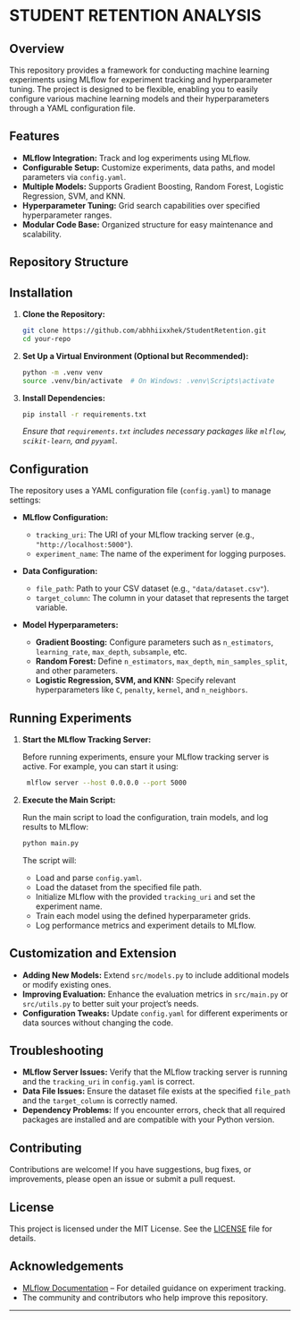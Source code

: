 # STUDENT RETENTION ANALYSIS

## Overview

This repository provides a framework for conducting machine learning experiments using MLflow for experiment tracking and hyperparameter tuning. The project is designed to be flexible, enabling you to easily configure various machine learning models and their hyperparameters through a YAML configuration file.

## Features

- **MLflow Integration:** Track and log experiments using MLflow.
- **Configurable Setup:** Customize experiments, data paths, and model parameters via `config.yaml`.
- **Multiple Models:** Supports Gradient Boosting, Random Forest, Logistic Regression, SVM, and KNN.
- **Hyperparameter Tuning:** Grid search capabilities over specified hyperparameter ranges.
- **Modular Code Base:** Organized structure for easy maintenance and scalability.

## Repository Structure


## Installation

1. **Clone the Repository:**

   ```bash
   git clone https://github.com/abhhiixxhek/StudentRetention.git
   cd your-repo
   ```

2. **Set Up a Virtual Environment (Optional but Recommended):**

   ```bash
   python -m .venv venv
   source .venv/bin/activate  # On Windows: .venv\Scripts\activate
   ```

3. **Install Dependencies:**

   ```bash
   pip install -r requirements.txt
   ```

   *Ensure that `requirements.txt` includes necessary packages like `mlflow`, `scikit-learn`, and `pyyaml`.*

## Configuration

The repository uses a YAML configuration file (`config.yaml`) to manage settings:

- **MLflow Configuration:**
  - `tracking_uri`: The URI of your MLflow tracking server (e.g., `"http://localhost:5000"`).
  - `experiment_name`: The name of the experiment for logging purposes.

- **Data Configuration:**
  - `file_path`: Path to your CSV dataset (e.g., `"data/dataset.csv"`).
  - `target_column`: The column in your dataset that represents the target variable.

- **Model Hyperparameters:**
  - **Gradient Boosting:** Configure parameters such as `n_estimators`, `learning_rate`, `max_depth`, `subsample`, etc.
  - **Random Forest:** Define `n_estimators`, `max_depth`, `min_samples_split`, and other parameters.
  - **Logistic Regression, SVM, and KNN:** Specify relevant hyperparameters like `C`, `penalty`, `kernel`, and `n_neighbors`.

## Running Experiments

1. **Start the MLflow Tracking Server:**

   Before running experiments, ensure your MLflow tracking server is active. For example, you can start it using:

   ```bash
    mlflow server --host 0.0.0.0 --port 5000
   ```

2. **Execute the Main Script:**

   Run the main script to load the configuration, train models, and log results to MLflow:

   ```bash
   python main.py
   ```

   The script will:
   - Load and parse `config.yaml`.
   - Load the dataset from the specified file path.
   - Initialize MLflow with the provided `tracking_uri` and set the experiment name.
   - Train each model using the defined hyperparameter grids.
   - Log performance metrics and experiment details to MLflow.

## Customization and Extension

- **Adding New Models:** Extend `src/models.py` to include additional models or modify existing ones.
- **Improving Evaluation:** Enhance the evaluation metrics in `src/main.py` or `src/utils.py` to better suit your project’s needs.
- **Configuration Tweaks:** Update `config.yaml` for different experiments or data sources without changing the code.

## Troubleshooting

- **MLflow Server Issues:** Verify that the MLflow tracking server is running and the `tracking_uri` in `config.yaml` is correct.
- **Data File Issues:** Ensure the dataset file exists at the specified `file_path` and the `target_column` is correctly named.
- **Dependency Problems:** If you encounter errors, check that all required packages are installed and are compatible with your Python version.

## Contributing

Contributions are welcome! If you have suggestions, bug fixes, or improvements, please open an issue or submit a pull request.

## License

This project is licensed under the MIT License. See the [LICENSE](LICENSE) file for details.

## Acknowledgements

- [MLflow Documentation](https://mlflow.org/docs/latest/index.html) – For detailed guidance on experiment tracking.
- The community and contributors who help improve this repository.

---
